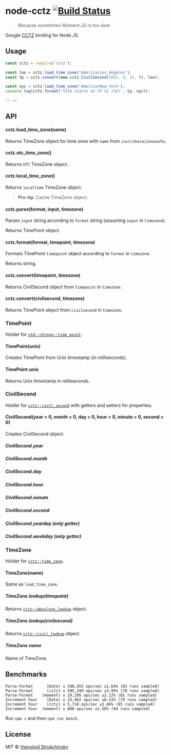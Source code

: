 # node-cctz [![Build Status](https://travis-ci.org/floatdrop/node-cctz.svg?branch=master)](https://travis-ci.org/floatdrop/node-cctz)

> Because sometimes Moment.JS is too slow

Google [CCTZ](https://github.com/google/cctz) binding for Node.JS.

## Usage

```js
const cctz = require('cctz');

const lax = cctz.load_time_zone('America/Los_Angeles');
const tp = cctz.convert(new cctz.CivilSecond(2015, 9, 22, 9), lax);

const nyc = cctz.load_time_zone('America/New_York');
console.log(cctz.format('Talk starts at %T %z (%Z)', tp, nyc));

// =>
```

## API

#### cctz.load_time_zone(name)

Returns TimeZone object for time zone with `name` from `/usr/share/zoneinfo`.

#### cctz.utc_time_zone()

Returns `UTC` TimeZone object.

#### cctz.local_time_zone()

Returns `localtime` TimeZone object.

> __Pro-tip__: Cache TimeZone object.

#### cctz.parse(format, input, timezone)

Parses `input` string according to `format` string (assuming `input` in `timezone`).

Returns TimePoint object.

#### cctz.format(format, timepoint, timezone)

Formats TimePoint `timepoint` object according to `format` in `timezone`.

Returns string.

#### cctz.convert(timepoint, timezone)

Returns CivilSecond object from `timepoint` in `timezone`.

#### cctz.convert(civilsecond, timezone)

Returns TimePoint object from `civilsecond` in `timezone`.


### TimePoint

Holder for [`std::chrono::time_point`](http://en.cppreference.com/w/cpp/chrono/time_point).

#### TimePoint(unix)

Creates TimePoint from Unix timestamp (in milliseconds).

#### TimePoint.unix

Returns Unix timestamp in milliseconds.


### CivilSecond

Holder for [`cctz::civil_second`](https://github.com/google/cctz/blob/6a694a40f3770f6d41e6ab1721c29f4ea1d8352b/include/civil_time.h#L22) with getters and setters for properties.

#### CivilSecond(year = 0, month = 0, day = 0, hour = 0, minute = 0, second = 0)

Creates CivilSecond object.

##### CivilSecond.year
##### CivilSecond.month
##### CivilSecond.day
##### CivilSecond.hour
##### CivilSecond.minute
##### CivilSecond.second
##### CivilSecond.yearday (only getter)
##### CivilSecond.weekday (only getter)


### TimeZone

Holder for [`cctz::time_zone`](https://github.com/google/cctz/blob/6a694a40f3770f6d41e6ab1721c29f4ea1d8352b/include/time_zone.h#L37).

#### TimeZone(name)

Same as `load_time_zone`.

##### TimeZone.lookup(timepoint)

Returns [`cctz::absolute_lookup`](https://github.com/google/cctz/blob/6a694a40f3770f6d41e6ab1721c29f4ea1d8352b/include/time_zone.h#L60) object.

##### TimeZone.lookup(civilsecond)

Returns [`cctz::civil_lookup`](https://github.com/google/cctz/blob/6a694a40f3770f6d41e6ab1721c29f4ea1d8352b/include/time_zone.h#L85) object.

##### TimeZone.name

Name of TimeZone.


## Benchmarks

```
Parse-Format      (Date) x 590,555 ops/sec ±1.64% (83 runs sampled)
Parse-Format      (cctz) x 505,249 ops/sec ±3.95% (78 runs sampled)
Parse-Format    (moment) x 19,295 ops/sec ±2.12% (81 runs sampled)
Increment hour    (Date) x 15,962 ops/sec ±6.53% (79 runs sampled)
Increment hour    (cctz) x 5,718 ops/sec ±1.66% (85 runs sampled)
Increment hour  (moment) x 600 ops/sec ±1.58% (84 runs sampled)
```

Run `npm i` and then `npm run bench`.

## License

MIT © [Vsevolod Strukchinsky](mailto://floatdrop@gmail.com)
